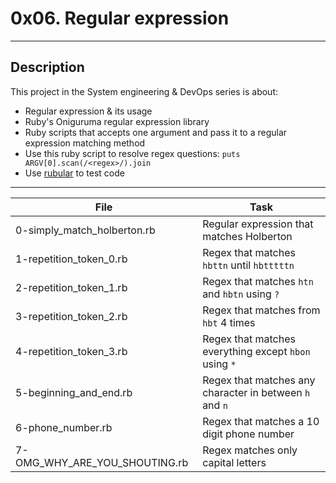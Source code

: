 # 0x06. Regular expression
---
## Description

This project in the System engineering & DevOps series is about:
* Regular expression & its usage
* Ruby's Oniguruma regular expression library
* Ruby scripts that accepts one argument and pass it to a regular expression matching method
* Use this ruby script to resolve regex questions: `puts ARGV[0].scan(/<regex>/).join`
* Use [rubular](http://rubular.com/) to test code

---
File|Task
---|---
0-simply_match_holberton.rb | Regular expression that matches Holberton
1-repetition_token_0.rb | Regex that matches `hbttn` until `hbtttttn`
2-repetition_token_1.rb | Regex that matches `htn` and `hbtn` using `?`
3-repetition_token_2.rb | Regex that matches from `hbt` 4 times
4-repetition_token_3.rb | Regex that matches everything except `hbon` using `*`
5-beginning_and_end.rb | Regex that matches any character in between `h` and `n`
6-phone_number.rb | Regex that matches a 10 digit phone number
7-OMG_WHY_ARE_YOU_SHOUTING.rb | Regex matches only capital letters

